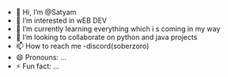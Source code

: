 - 👋 Hi, I’m @Satyam
- 👀 I’m interested in wEB DEV 
- 🌱 I’m currently learning everything which i s coming in my way
- 💞️ I’m looking to collaborate on python and java projects
- 📫 How to reach me -discord(soberzoro)
- 😄 Pronouns: ...
- ⚡ Fun fact: ...

<!---
Satyam-zoro/Satyam-zoro is a ✨ special ✨ repository because its `README.md` (this file) appears on your GitHub profile.
You can click the Preview link to take a look at your changes.
--->

